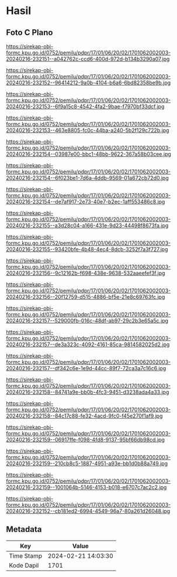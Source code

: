 # Hasil

## Foto C Plano

https://sirekap-obj-formc.kpu.go.id/0752/pemilu/pdpr/17/01/06/20/02/1701062002003-20240216-232151--a042762c-ccd6-400d-972d-b134b3290a07.jpg

https://sirekap-obj-formc.kpu.go.id/0752/pemilu/pdpr/17/01/06/20/02/1701062002003-20240216-232152--96414212-9a0b-4104-b6a6-6bd82358be9b.jpg

https://sirekap-obj-formc.kpu.go.id/0752/pemilu/pdpr/17/01/06/20/02/1701062002003-20240216-232153--6f9a15c8-4542-4fa2-9bae-f7970bf33dcf.jpg

https://sirekap-obj-formc.kpu.go.id/0752/pemilu/pdpr/17/01/06/20/02/1701062002003-20240216-232153--463e8805-fc0c-44ba-a240-5b2f129c722b.jpg

https://sirekap-obj-formc.kpu.go.id/0752/pemilu/pdpr/17/01/06/20/02/1701062002003-20240216-232154--03987e00-bbc1-48bb-9622-367a58b03cee.jpg

https://sirekap-obj-formc.kpu.go.id/0752/pemilu/pdpr/17/01/06/20/02/1701062002003-20240216-232154--6f023be1-7d6a-4ddb-9569-01a672cb72d0.jpg

https://sirekap-obj-formc.kpu.go.id/0752/pemilu/pdpr/17/01/06/20/02/1701062002003-20240216-232154--de7af917-2e73-40e7-b2ec-1aff553486c8.jpg

https://sirekap-obj-formc.kpu.go.id/0752/pemilu/pdpr/17/01/06/20/02/1701062002003-20240216-232155--a3d28c04-a166-431e-9d23-44498f8673fa.jpg

https://sirekap-obj-formc.kpu.go.id/0752/pemilu/pdpr/17/01/06/20/02/1701062002003-20240216-232155--93420bfe-4b48-4ec4-8dcb-3252f7a3f727.jpg

https://sirekap-obj-formc.kpu.go.id/0752/pemilu/pdpr/17/01/06/20/02/1701062002003-20240216-232156--9c12162b-f698-438e-9638-532aaeefef3f.jpg

https://sirekap-obj-formc.kpu.go.id/0752/pemilu/pdpr/17/01/06/20/02/1701062002003-20240216-232156--20f12759-d515-4886-bf5e-21e8c69763fc.jpg

https://sirekap-obj-formc.kpu.go.id/0752/pemilu/pdpr/17/01/06/20/02/1701062002003-20240216-232157--529000fb-016c-48df-ab97-29c2b3e65a5c.jpg

https://sirekap-obj-formc.kpu.go.id/0752/pemilu/pdpr/17/01/06/20/02/1701062002003-20240216-232157--de3a323c-4092-4161-85ca-9814582025d2.jpg

https://sirekap-obj-formc.kpu.go.id/0752/pemilu/pdpr/17/01/06/20/02/1701062002003-20240216-232157--df342c6e-1e9d-44cc-89f7-72ca3a7c16c6.jpg

https://sirekap-obj-formc.kpu.go.id/0752/pemilu/pdpr/17/01/06/20/02/1701062002003-20240216-232158--84741a9e-bb0b-4fc3-9451-d3238ada4a33.jpg

https://sirekap-obj-formc.kpu.go.id/0752/pemilu/pdpr/17/01/06/20/02/1701062002003-20240216-232158--84c17c88-fe32-4acd-9fc0-f45e270f1af9.jpg

https://sirekap-obj-formc.kpu.go.id/0752/pemilu/pdpr/17/01/06/20/02/1701062002003-20240216-232159--06917ffe-f098-4fd8-9137-95bf66db98cd.jpg

https://sirekap-obj-formc.kpu.go.id/0752/pemilu/pdpr/17/01/06/20/02/1701062002003-20240216-232159--210cb8c5-1887-4951-a93e-bb1d0b88a749.jpg

https://sirekap-obj-formc.kpu.go.id/0752/pemilu/pdpr/17/01/06/20/02/1701062002003-20240216-232159--1001064b-5146-4153-b018-e6707c7ac2c2.jpg

https://sirekap-obj-formc.kpu.go.id/0752/pemilu/pdpr/17/01/06/20/02/1701062002003-20240216-232152--cb181ed2-6994-4549-96a7-80a261d26048.jpg


## Metadata

| Key        | Value               |
| ---------- | ------------------- |
| Time Stamp | 2024-02-21 14:03:30 |
| Kode Dapil | 1701                |



